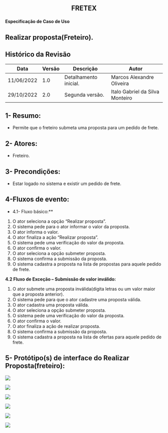 ## <p align="center"> FRETEX </p>

**Especificação de Caso de Uso** 

## Realizar proposta(Freteiro).

## Histórico da Revisão 


|**Data** |**Versão** |**Descrição** |**Autor** |
| - | - | - | - |
|11/06/2022 |1.0 |Detalhamento inicial. |Marcos Alexandre Oliveira |
|29/10/2022 |2.0 |Segunda versão. |Italo Gabriel da Silva Monteiro |

## 1- Resumo: 

- Permite que o freteiro submeta uma proposta para um pedido de frete. 

## 2- Atores:

- Freteiro. 

## 3- Precondições: 

- Estar logado no sistema e existir um pedido de frete. 

## 4-Fluxos de evento: 
* 4.1-  Fluxo básico:** 

1. O ator seleciona a opção “Realizar proposta”. 
2. O sistema pede para o ator informar o valor da proposta. 
3. O ator informa o valor. 
4. O ator finaliza a ação “Realizar proposta”. 
5. O sistema pede uma verificação do valor da proposta. 
6. O ator confirma o valor. 
7. O ator seleciona a opção submeter proposta. 
8. O sistema confirma a submissão da proposta. 
9. O sistema cadastra a proposta na lista de propostas para aquele pedido de frete. 

**4.2 Fluxo de Exceção – Submissão de valor inválido:** 

1. O  ator  submete  uma  proposta  inválida(digita  letras  ou  um  valor maior que a proposta anterior).  
2. O sistema pede para que o ator cadastre uma proposta válida.  
3. O ator cadastra uma proposta válida.  
4. O ator seleciona a opção submeter proposta. 
5. O sistema pede uma verificação do valor da proposta. 
6. O ator confirma o valor. 
7. O ator finaliza a ação de realizar proposta. 
8. O sistema confirma a submissão da proposta. 
9. O  sistema  cadastra  a  proposta  na  lista  de  ofertas  para  aquele pedido de frete. 

## 5- Protótipo(s) de interface do Realizar Proposta(freteiro):

![](./interfaces/realizarProposta_freteiro.jpeg)

![](./interfaces/realizarProposta_freteiro_2.jpeg)

![](./interfaces/realizarProposta_freteiro_3.jpeg)

![](./interfaces/realizarProposta_freteiro_4.jpeg)

![](./interfaces/realizarProposta_freteiro_5.jpeg)

![](./interfaces/realizarProposta_freteiro_6.jpeg)
